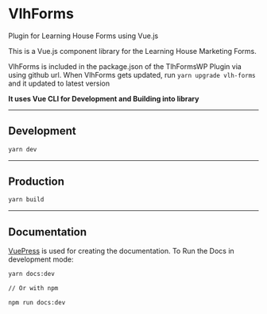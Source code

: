 # VlhForms

Plugin for Learning House Forms using Vue.js

This is a Vue.js component library for the Learning House Marketing Forms.

VlhForms is included in the package.json of the TlhFormsWP Plugin via using github url. When VlhForms gets updated, run `yarn upgrade vlh-forms` and it updated to latest version

**It uses Vue CLI for Development and Building into library**

--------------------------------------------------------------------------------

## Development

```bash
yarn dev
```

--------------------------------------------------------------------------------

## Production

```bash
yarn build
```

--------------------------------------------------------------------------------

## Documentation

[VuePress](https://vuepress.vuejs.org/) is used for creating the documentation. To Run the Docs in development mode:

```bash
yarn docs:dev

// Or with npm

npm run docs:dev
```